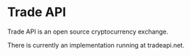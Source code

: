 # Trade API

Trade API is an open source cryptocurrency exchange.

There is currently an implementation running at tradeapi.net.
